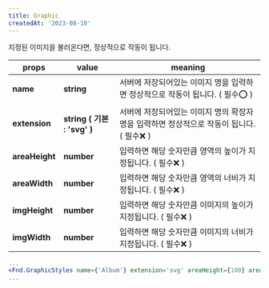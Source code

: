 ```yaml
---
title: Graphic
createdAt: '2023-08-10'
---
```


지정된 이미지을 불러온다면, 정상적으로 작동이 됩니다.

| props          | value                       | meaning                                                                                  |
| -------------- | --------------------------- | ---------------------------------------------------------------------------------------- |
| **name**       | **string**                  | 서버에 저장되어있는 이미지 명을 입력하면 정상적으로 작동이 됩니다. ( 필수⭕ )            |
| **extension**  | **string ( 기본 : 'svg' )** | 서버에 저장되어있는 이미지 명의 확장자명을 입력하면 정상적으로 작동이 됩니다. ( 필수❌ ) |
| **areaHeight** | **number**                  | 입력하면 해당 숫자만큼 영역의 높이가 지정됩니다. ( 필수❌ )                              |
| **areaWidth**  | **number**                  | 입력하면 해당 숫자만큼 영역의 너비가 지정됩니다. ( 필수❌ )                              |
| **imgHeight**  | **number**                  | 입력하면 해당 숫자만큼 이미지의 높이가 지정됩니다. ( 필수❌ )                            |
| **imgWidth**   | **number**                  | 입력하면 해당 숫자만큼 이미지의 너비가 지정됩니다. ( 필수❌ )                            |

```jsx
...
<Fnd.GraphicStyles name={'Album'} extension='svg' areaHeight={100} areaWidth={100} imgHeight={100} imgWidth={100} />
...
```
